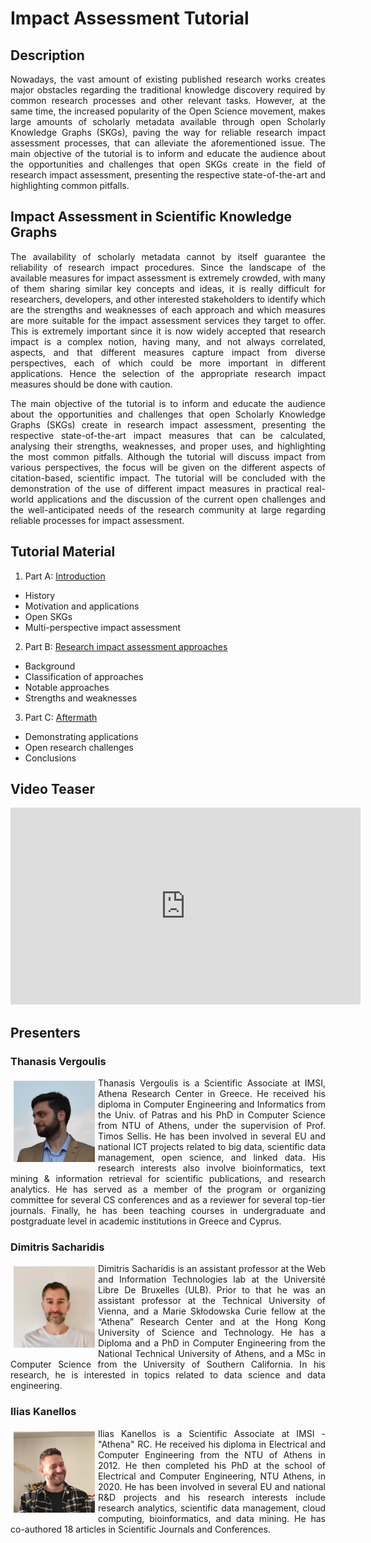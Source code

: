 # Impact Assessment Tutorial

## Description

<p align="justify">
  Nowadays, the vast amount of existing published research works creates major obstacles regarding the traditional knowledge discovery 
  required by common research processes and other relevant tasks. However, at the same time, the increased popularity of the Open Science movement, makes 
  large amounts of scholarly metadata available through open Scholarly Knowledge Graphs (SKGs), paving the way for reliable research impact assessment 
  processes, that can alleviate the aforementioned issue. The main objective of the tutorial is to inform and educate the audience about the opportunities 
  and challenges that open SKGs create in the field of research impact assessment, presenting the respective state-of-the-art and highlighting common pitfalls.
</p>

## Impact Assessment in Scientific Knowledge Graphs

<p align="justify">
  The availability of scholarly metadata cannot by itself guarantee the reliability of research impact procedures. 
  Since the landscape of the available measures for impact assessment is extremely crowded, with many of them sharing 
  similar key concepts and ideas, it is really difficult for researchers, developers, and other interested stakeholders 
  to identify which are the strengths and weaknesses of each approach and which measures are more suitable for the impact 
  assessment services they target to offer. This is extremely important since it is now widely accepted that research impact 
  is a complex notion, having many, and not always correlated, aspects, and that different measures capture 
  impact from diverse perspectives, each of which could be more important in different applications. Hence the 
  selection of the appropriate research impact measures should be done with caution. 
</p>

<p align="justify">
  The main objective of the tutorial is to inform and educate the audience about the opportunities and challenges that open Scholarly 
  Knowledge Graphs (SKGs) create in research impact assessment, presenting the respective state-of-the-art impact measures that can be 
  calculated, analysing their strengths, weaknesses, and proper uses, and highlighting the most common pitfalls. Although the tutorial 
  will discuss impact from various perspectives, the focus will be given on the different aspects of citation-based, scientific impact. 
  The tutorial will be concluded with the demonstration of the use of different impact measures in practical real-world applications and 
  the discussion of the current open challenges and the well-anticipated needs of the research community at large regarding reliable processes 
  for impact assessment. 
</p>

## Tutorial Material

1. Part A: <a href="">Introduction</a>
  * History 
  * Motivation and applications
  * Open SKGs
  * Multi-perspective impact assessment
2. Part B: <a href="">Research impact assessment approaches</a>
  * Background
  * Classification of approaches
  * Notable approaches
  * Strengths and weaknesses
3. Part C: <a href="">Aftermath</a>
  * Demonstrating applications 
  * Open research challenges 
  * Conclusions 

## Video Teaser

<iframe width="560" height="315" src="https://youtu.be/fq1VXLRs_A8" frameborder="0" allow="accelerometer; autoplay; encrypted-media; gyroscope; picture-in-picture" allowfullscreen></iframe>

## Presenters

### Thanasis Vergoulis 
<p align="justify"><img src="img/vergoulis.png" alt="hi" class="inline" align="left" style="width:130px; height:130px; margin: 5px;"/>Thanasis Vergoulis is a Scientific Associate at IMSI, Athena Research Center in Greece. He received his diploma in Computer Engineering and Informatics from the Univ. 
of Patras and his PhD in Computer Science from NTU of Athens, under the supervision of Prof. Timos Sellis. He has been involved in several EU and national ICT projects 
related to big data, scientific data management, open science, and linked data. His research interests also involve bioinformatics, text mining & information retrieval 
for scientific publications, and research analytics. He has served as a member of the program or organizing committee for several CS conferences and as a reviewer for 
several top-tier journals. Finally, he has been teaching courses in undergraduate and postgraduate level in academic institutions in Greece and Cyprus.</p>

### Dimitris Sacharidis 
<p align="justify"><img src="img/dimsacharidis.jpg" alt="hi" class="inline" align="left" style="width:130px; height:130px; margin: 5px;"/> Dimitris Sacharidis is an assistant professor at the Web and Information Technologies lab at the Université Libre De Bruxelles (ULB). Prior to that he was an assistant 
professor at the Technical University of Vienna, and a Marie Skłodowska Curie fellow at the “Athena” Research Center and at the Hong Kong University of Science and Technology. 
He has a Diploma and a PhD in Computer Engineering from the National Technical University of Athens, and a MSc in Computer Science from the University of Southern California.
In his research, he is interested in topics related to data science and data engineering.</p>

### Ilias Kanellos
<p align="justify"><img src="img/iliaskanellos.jpg" alt="hi" class="inline" align="left" style="width:130px; height:130px; margin: 5px;"/> Ilias Kanellos is a Scientific Associate at IMSI - "Athena" RC. He received his diploma in Electrical and Computer Engineering from the NTU of Athens in 2012. He then
completed his PhD at the school of Electrical and Computer Engineering, NTU Athens, in 2020. He has been involved in several EU and national R&D projects and his 
research interests include research analytics, scientific data management, cloud computing, bioinformatics, and data mining. He has co-authored 18 articles in Scientific
Journals and Conferences.</p>
